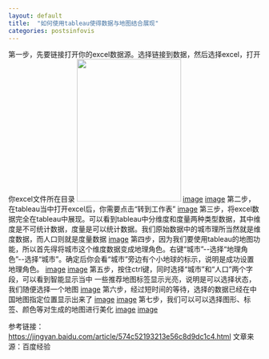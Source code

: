 ```yaml
---
layout: default
title:  "如何使用tableau使得数据与地图结合展现"
categories: postsinfovis
---
```

第一步，先要链接打开你的excel数据源。选择链接到数据，然后选择excel，打开你excel文件所在目录
<img src="http://jingyan.baidu.com/album/574c52193213e56c8d9dc1c4.html?picindex=2" width="208" height="284">
[image](http://jingyan.baidu.com/album/574c52193213e56c8d9dc1c4.html?picindex=2)
[image](http://jingyan.baidu.com/album/574c52193213e56c8d9dc1c4.html?picindex=3)
第二步，在tableau当中打开excel后，你需要点击“转到工作表”
[image](http://jingyan.baidu.com/album/574c52193213e56c8d9dc1c4.html?picindex=4)
第三步，将excel数据完全在tableau中展现。可以看到tableau中分维度和度量两种类型数据，其中维度是不可统计数据，度量是可以统计数据。我们原始数据中的城市理所当然就是维度数据，而人口则就是度量数据
[image](http://jingyan.baidu.com/album/574c52193213e56c8d9dc1c4.html?picindex=5)
第四步，因为我们要使用tableau的地图功能，所以首先得将城市这个维度数据变成地理角色。右键“城市”--选择“地理角色”--选择“城市”。确定后你会看“城市”旁边有个小地球的标示，说明是成功设置地理角色。
[image](http://jingyan.baidu.com/album/574c52193213e56c8d9dc1c4.html?picindex=6)
[image](http://jingyan.baidu.com/album/574c52193213e56c8d9dc1c4.html?picindex=7)
第五步，按住ctrl键，同时选择“城市”和“人口”两个字段，可以看到智能显示当中 一些推荐地图标签显示光亮，说明是可以选择状态，我们随便选择一个地图
[image](http://jingyan.baidu.com/album/574c52193213e56c8d9dc1c4.html?picindex=8)
第六步，经过短时间的等待，选择的数据已经在中国地图指定位置显示出来了
[image](http://jingyan.baidu.com/album/574c52193213e56c8d9dc1c4.html?picindex=9)
[image](http://jingyan.baidu.com/album/574c52193213e56c8d9dc1c4.html?picindex=10)
第七步，我们可以可以选择图形、标签、颜色等对生成的地图进行美化
[image](http://jingyan.baidu.com/album/574c52193213e56c8d9dc1c4.html?picindex=11)
[image](http://jingyan.baidu.com/album/574c52193213e56c8d9dc1c4.html?picindex=12)


参考链接：https://jingyan.baidu.com/article/574c52193213e56c8d9dc1c4.html
文章来源：百度经验


